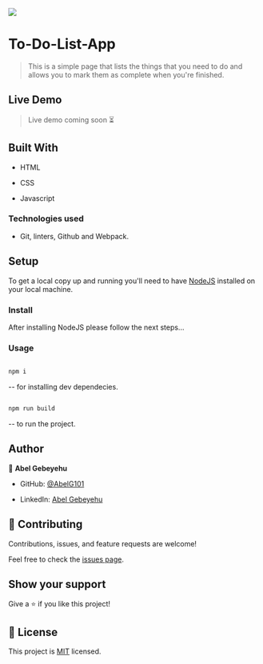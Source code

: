 ![](https://img.shields.io/badge/Microverse-blueviolet)

  

# To-Do-List-App

  

> This is a simple page that lists the things that you need to do and allows you to mark them as complete when you're finished.

  

## Live Demo

> Live demo coming soon ⏳

  

## Built With

  

- HTML

- CSS

- Javascript

  

### Technologies used

- Git, linters, Github and Webpack.

  
  

## Setup

To get a local copy up and running you'll need to have [NodeJS](https://nodejs.org/en/download/) installed on your local machine.

  

### Install

After installing NodeJS please follow the next steps...

  

### Usage

```bash

npm i

```

-- for installing dev dependecies.

```bash

npm run build

```
-- to run the project.

  

## Author

  

👤 **Abel Gebeyehu**

  

- GitHub: [@AbelG101](https://github.com/AbelG101)

- LinkedIn: [Abel Gebeyehu](https://www.linkedin.com/in/abel-gebeyehu-779743183/)

  
  

## 🤝 Contributing

  

Contributions, issues, and feature requests are welcome!

  

Feel free to check the [issues page](../../issues/).

  

## Show your support

  

Give a ⭐️ if you like this project!

  

## 📝 License

  

This project is [MIT](./MIT.md) licensed.
